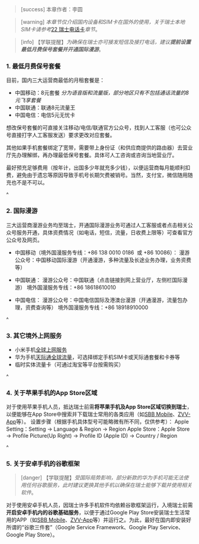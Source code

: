 > [success] 本章作者：李圆

> [warning] *本章节仅介绍国内设备和SIM卡在国外的使用，关于瑞士本地SIM卡请参考*[22 瑞士电话卡](22prepaid电话卡.md)*章节*。

> [info] 【学联提醒】*为确保在瑞士亦可接发短信及接打电话，建议**提前设置最低月费保号套餐并开通国际漫游***。

### **1. 最低月费保号套餐**

目前，国内三大运营商最低的月租套餐是：

* 中国移动：8元套餐
  *分为语音版和流量版，部分地区只有不包括通话流量的8元飞享套餐*
* 中国联通：联通8元流量王
* 中国电信：电信5元无忧卡

想改保号套餐的可直接关注移动/电信/联通官方公众号，找到人工客服（也可公众号直接打字人工客服发送）要求更改对应套餐。

其他如果手机套餐绑定了宽带，需要带上身份证（和供应商提供的路由器）去营业厅先办理解绑，再办理最低保号套餐。具体可人工咨询或咨询当地营业厅。

最好预充足够费用（按年计，出国多少年就充多少钱），以便运营商每月能顺利扣费，避免由于遗忘等原因导致手机号长期欠费被销号。当然，支付宝，微信随用随充也不是不可以。

^

### **2. 国际漫游**

三大运营商漫游业务均至瑞士，开通国际漫游业务可通过人工客服或者点击相关公众号服务开通，具体资费情况（如电话，短信，流量，日收费上限等）可查看官方公众号及网页。

* 中国移动（境外国漫服务专线：+86 138 0010 0186  或 +86 10086）：
  漫游公众号：中国移动国际漫游（开通漫游，多种流量及长途业务办理，业务资费等）

* 中国联通：
  漫游公众号：中国联通（点击链接到网上营业厅，左侧栏国际漫游）
  境外国漫服务专线：+86 18618610010

* 中国电信：
  漫游公众号：中国电信国际及港澳台漫游（开通漫游，流量包办理，资费查询等）
  境外国漫服务专线：+86 18918910000

^

### **3. 其它境外上网服务**

* 小米手机[全球上网服务](https://www.mi.com/service/consult/Mi%20roaming)
* 华为手机[天际通全球流量](https://consumer.huawei.com/cn/mobileservices/)，可选择绑定手机SIM卡或天际通套餐和卡券等
* 临时实体流量卡（可通过淘宝等平台按需购买）

^

### **4. 关于苹果手机的App Store区域**

对于使用苹果手机人员，抵达瑞士前需**将苹果手机及App Store区域切换到瑞士**，以便能够在App Store中搜索并下载瑞士常用的各类应用（如[SBB Mobile](https://www.sbb.ch/de/fahrplan/mobile-fahrplaene/sbb-mobile.html)、[ZVV-App](https://www.zvv.ch/zvv/de/service/apps/zvv-app.html)等）。
设置步骤（根据手机具体型号可能略微有所不同，仅供参考）：
Apple Setting：Setting → Language & Region → Region Apple Store：Apple Store → Profile Picture(Up Right) → Profile ID (Apple ID) → Country / Region

^

### **5. 关于安卓手机的谷歌框架**

> [danger] 【学联提醒】*受国际局势影响，部分新款的华为手机可能无法使用任何谷歌服务，此时建议更换其他手机以确保在瑞士能够下载并使用相关软件*。

对于使用安卓手机人员，因瑞士许多手机软件均依赖谷歌框架运行，入境瑞士前需**开启安卓手机内的谷歌基础服务**，以便于通过Google Play Store安装瑞士生活常用的APP（如[SBB Mobile](https://www.sbb.ch/de/fahrplan/mobile-fahrplaene/sbb-mobile.html)、[ZVV-App](https://www.zvv.ch/zvv/de/service/apps/zvv-app.html)等）并运行之。为此，最好在国内即安装好所谓的“谷歌三件套”（Google Service Framework、Google Play Service、Google Play Store）。
